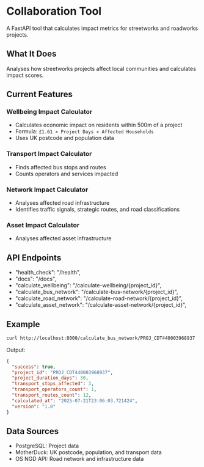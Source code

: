 # Collaboration Tool

A FastAPI tool that calculates impact metrics for streetworks and roadworks projects.

## What It Does

Analyses how streetworks projects affect local communities and calculates impact scores.

## Current Features

### Wellbeing Impact Calculator

- Calculates economic impact on residents within 500m of a project
- Formula: `£1.61 × Project Days × Affected Households`
- Uses UK postcode and population data

### Transport Impact Calculator

- Finds affected bus stops and routes
- Counts operators and services impacted

### Network Impact Calculator

- Analyses affected road infrastructure
- Identifies traffic signals, strategic routes, and road classifications

### Asset Impact Calculator

- Analyses affected asset infrastructure


## API Endpoints

- "health_check": "/health",
- "docs": "/docs",
- "calculate_wellbeing": "/calculate-wellbeing/{project_id}",
- "calculate_bus_network": "/calculate-bus-network/{project_id}",
- "calculate_road_network": "/calculate-road-network/{project_id}",
- "calculate_asset_network": "/calculate-asset-network/{project_id}",

## Example

```bash
curl http://localhost:8000/calculate_bus_network/PROJ_CDT440003968937
```

Output:

```json
{
  "success": true,
  "project_id": "PROJ_CDT440003968937",
  "project_duration_days": 30,
  "transport_stops_affected": 3,
  "transport_operators_count": 1,
  "transport_routes_count": 12,
  "calculated_at": "2025-07-21T23:06:03.721424",
  "version": "1.0"
}
```

## Data Sources

- PostgreSQL: Project data
- MotherDuck: UK postcode, population, and transport data
- OS NGD API: Road network and infrastructure data

